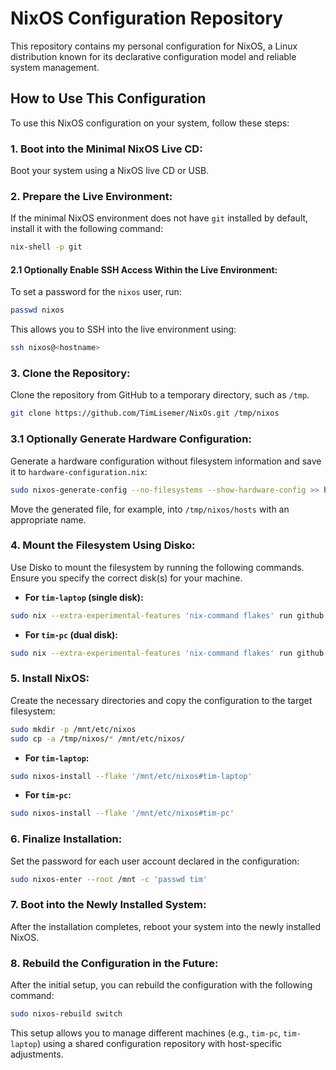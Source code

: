 # NixOS Configuration Repository

This repository contains my personal configuration for NixOS, a Linux distribution known for its declarative configuration model and reliable system management.

## How to Use This Configuration

To use this NixOS configuration on your system, follow these steps:

### 1. Boot into the Minimal NixOS Live CD:

Boot your system using a NixOS live CD or USB.

### 2. Prepare the Live Environment:

If the minimal NixOS environment does not have `git` installed by default, install it with the following command:

```bash
nix-shell -p git
```

#### 2.1 Optionally Enable SSH Access Within the Live Environment:

To set a password for the `nixos` user, run:

```bash
passwd nixos
```

This allows you to SSH into the live environment using:

```bash
ssh nixos@<hostname>
```

### 3. Clone the Repository:

Clone the repository from GitHub to a temporary directory, such as `/tmp`.

```bash
git clone https://github.com/TimLisemer/NixOs.git /tmp/nixos
```

### 3.1 Optionally Generate Hardware Configuration:

Generate a hardware configuration without filesystem information and save it to `hardware-configuration.nix`:

```bash
sudo nixos-generate-config --no-filesystems --show-hardware-config >> hardware-configuration.nix
```

Move the generated file, for example, into `/tmp/nixos/hosts` with an appropriate name.

### 4. Mount the Filesystem Using Disko:

Use Disko to mount the filesystem by running the following commands. Ensure you specify the correct disk(s) for your machine.

- **For `tim-laptop` (single disk):**

```bash
sudo nix --extra-experimental-features 'nix-command flakes' run github:nix-community/disko -- --mode zap_create_mount /tmp/nixos/common/disko.nix --arg disks '[ "/dev/nvme0n1" ]'
```

- **For `tim-pc` (dual disk):**

```bash
sudo nix --extra-experimental-features 'nix-command flakes' run github:nix-community/disko -- --mode zap_create_mount /tmp/nixos/common/disko.nix --arg disks '[ "/dev/nvme0n1" "/dev/nvme1n1" ]'
```

### 5. Install NixOS:

Create the necessary directories and copy the configuration to the target filesystem:

```bash
sudo mkdir -p /mnt/etc/nixos
sudo cp -a /tmp/nixos/* /mnt/etc/nixos/
```

- **For `tim-laptop`:**

```bash
sudo nixos-install --flake '/mnt/etc/nixos#tim-laptop'
```

- **For `tim-pc`:**

```bash
sudo nixos-install --flake '/mnt/etc/nixos#tim-pc'
```

### 6. Finalize Installation:

Set the password for each user account declared in the configuration:

```bash
sudo nixos-enter --root /mnt -c 'passwd tim'
```

### 7. Boot into the Newly Installed System:

After the installation completes, reboot your system into the newly installed NixOS.

### 8. Rebuild the Configuration in the Future:

After the initial setup, you can rebuild the configuration with the following command:

```bash
sudo nixos-rebuild switch
```

This setup allows you to manage different machines (e.g., `tim-pc`, `tim-laptop`) using a shared configuration repository with host-specific adjustments.
